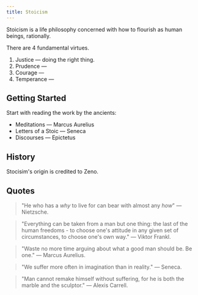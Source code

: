 ```yaml
---
title: Stoicism
---
```


Stoicism is a life philosophy concerned with how to flourish as human beings, rationally.

There are 4 fundamental virtues.
1. Justice — doing the right thing.
2. Prudence — 
3. Courage — 
4. Temperance — 

## Getting Started
Start with reading the work by the ancients:
- Meditations — Marcus Aurelius
- Letters of a Stoic — Seneca
- Discourses — Epictetus
   
## History
Stocisim's origin is credited to Zeno.

## Quotes
> "He who has a *why* to live for can bear with almost any *how*" — Nietzsche.

> "Everything can be taken from a man but one thing: the last of the human freedoms - to choose one's attitude in any given set of circumstances, to choose one's own way." — Viktor Frankl.

> "Waste no more time arguing about what a good man should be. Be one." — Marcus Aurelius.

> "We suffer more often in imagination than in reality." — Seneca.

> "Man cannot remake himself without suffering, for he is both the marble and the sculptor." — Alexis Carrell.
